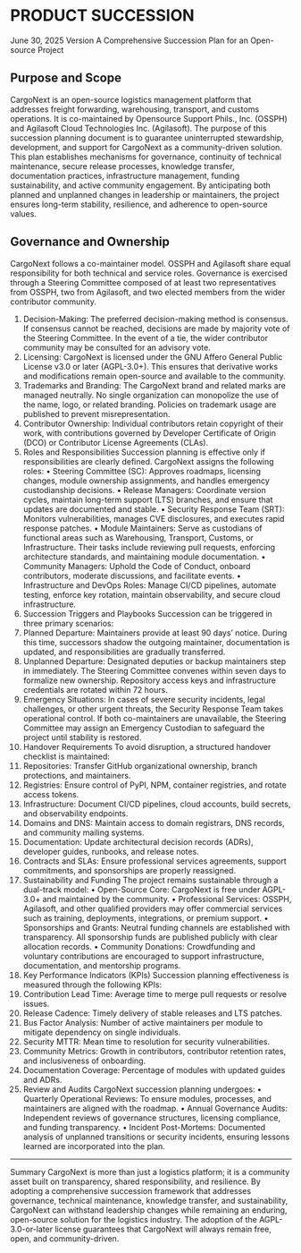 # PRODUCT SUCCESSION
June 30, 2025 Version
A Comprehensive Succession Plan for an Open-source Project

## Purpose and Scope 
CargoNext is an open-source logistics management platform that addresses freight forwarding, warehousing, transport, and customs operations. It is co-maintained by Opensource Support Phils., Inc. (OSSPH) and Agilasoft Cloud Technologies Inc. (Agilasoft). The purpose of this succession planning document is to guarantee uninterrupted stewardship, development, and support for CargoNext as a community-driven solution. This plan establishes mechanisms for governance, continuity of technical maintenance, secure release processes, knowledge transfer, documentation practices, infrastructure management, funding sustainability, and active community engagement.
By anticipating both planned and unplanned changes in leadership or maintainers, the project ensures long-term stability, resilience, and adherence to open-source values.

## Governance and Ownership 
CargoNext follows a co-maintainer model. OSSPH and Agilasoft share equal responsibility for both technical and service roles. Governance is exercised through a Steering Committee composed of at least two representatives from OSSPH, two from Agilasoft, and two elected members from the wider contributor community.
1.	Decision-Making: The preferred decision-making method is consensus. If consensus cannot be reached, decisions are made by majority vote of the Steering Committee. In the event of a tie, the wider contributor community may be consulted for an advisory vote.
2.	Licensing: CargoNext is licensed under the GNU Affero General Public License v3.0 or later (AGPL-3.0+). This ensures that derivative works and modifications remain open-source and available to the community.
3.	Trademarks and Branding: The CargoNext brand and related marks are managed neutrally. No single organization can monopolize the use of the name, logo, or related branding. Policies on trademark usage are published to prevent misrepresentation.
4.	Contributor Ownership: Individual contributors retain copyright of their work, with contributions governed by Developer Certificate of Origin (DCO) or Contributor License Agreements (CLAs).
3. Roles and Responsibilities 
Succession planning is effective only if responsibilities are clearly defined. CargoNext assigns the following roles:
•	Steering Committee (SC): Approves roadmaps, licensing changes, module ownership assignments, and handles emergency custodianship decisions.
•	Release Managers: Coordinate version cycles, maintain long-term support (LTS) branches, and ensure that updates are documented and stable.
•	Security Response Team (SRT): Monitors vulnerabilities, manages CVE disclosures, and executes rapid response patches.
•	Module Maintainers: Serve as custodians of functional areas such as Warehousing, Transport, Customs, or Infrastructure. Their tasks include reviewing pull requests, enforcing architecture standards, and maintaining module documentation.
•	Community Managers: Uphold the Code of Conduct, onboard contributors, moderate discussions, and facilitate events.
•	Infrastructure and DevOps Roles: Manage CI/CD pipelines, automate testing, enforce key rotation, maintain observability, and secure cloud infrastructure.
4. Succession Triggers and Playbooks 
Succession can be triggered in three primary scenarios:
1.	Planned Departure: Maintainers provide at least 90 days’ notice. During this time, successors shadow the outgoing maintainer, documentation is updated, and responsibilities are gradually transferred.
2.	Unplanned Departure: Designated deputies or backup maintainers step in immediately. The Steering Committee convenes within seven days to formalize new ownership. Repository access keys and infrastructure credentials are rotated within 72 hours.
3.	Emergency Situations: In cases of severe security incidents, legal challenges, or other urgent threats, the Security Response Team takes operational control. If both co-maintainers are unavailable, the Steering Committee may assign an Emergency Custodian to safeguard the project until stability is restored.
5. Handover Requirements 
To avoid disruption, a structured handover checklist is maintained:
1.	Repositories: Transfer GitHub organizational ownership, branch protections, and maintainers.
2.	Registries: Ensure control of PyPI, NPM, container registries, and rotate access tokens.
3.	Infrastructure: Document CI/CD pipelines, cloud accounts, build secrets, and observability endpoints.
4.	Domains and DNS: Maintain access to domain registrars, DNS records, and community mailing systems.
5.	Documentation: Update architectural decision records (ADRs), developer guides, runbooks, and release notes.
6.	Contracts and SLAs: Ensure professional services agreements, support commitments, and sponsorships are properly reassigned.
6. Sustainability and Funding 
The project remains sustainable through a dual-track model:
•	Open-Source Core: CargoNext is free under AGPL-3.0+ and maintained by the community.
•	Professional Services: OSSPH, Agilasoft, and other qualified providers may offer commercial services such as training, deployments, integrations, or premium support.
•	Sponsorships and Grants: Neutral funding channels are established with transparency. All sponsorship funds are published publicly with clear allocation records.
•	Community Donations: Crowdfunding and voluntary contributions are encouraged to support infrastructure, documentation, and mentorship programs.
7. Key Performance Indicators (KPIs) 
Succession planning effectiveness is measured through the following KPIs:
1.	Contribution Lead Time: Average time to merge pull requests or resolve issues.
2.	Release Cadence: Timely delivery of stable releases and LTS patches.
3.	Bus Factor Analysis: Number of active maintainers per module to mitigate dependency on single individuals.
4.	Security MTTR: Mean time to resolution for security vulnerabilities.
5.	Community Metrics: Growth in contributors, contributor retention rates, and inclusiveness of onboarding.
6.	Documentation Coverage: Percentage of modules with updated guides and ADRs.
8. Review and Audits 
CargoNext succession planning undergoes:
•	Quarterly Operational Reviews: To ensure modules, processes, and maintainers are aligned with the roadmap.
•	Annual Governance Audits: Independent reviews of governance structures, licensing compliance, and funding transparency.
•	Incident Post-Mortems: Documented analysis of unplanned transitions or security incidents, ensuring lessons learned are incorporated into the plan.
________________________________________
Summary
CargoNext is more than just a logistics platform; it is a community asset built on transparency, shared responsibility, and resilience. By adopting a comprehensive succession framework that addresses governance, technical maintenance, knowledge transfer, and sustainability, CargoNext can withstand leadership changes while remaining an enduring, open-source solution for the logistics industry. The adoption of the AGPL-3.0-or-later license guarantees that CargoNext will always remain free, open, and community-driven.

